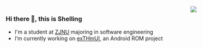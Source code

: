 <img align="right" src="https://github-readme-stats.vercel.app/api?username=cjybyjk&show_icons=true&theme=vue&hide_title=true" />

### Hi there 👋, this is Shelling

- I'm a student at [ZJNU](http://zjnu.edu.cn) majoring in software engineering
- I’m currently working on [exTHmUI](https://github.com/exTHmUI), an Android ROM project

